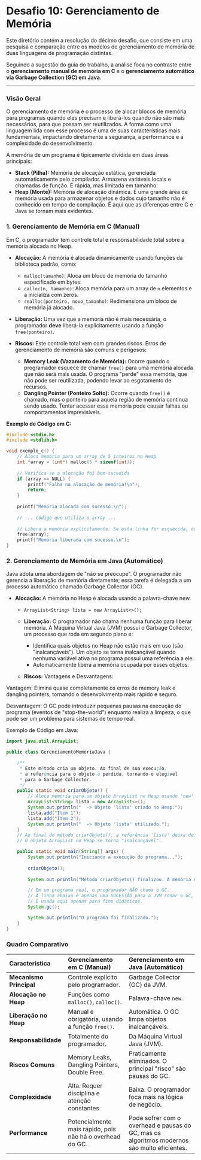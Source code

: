 # Desafio 10: Gerenciamento de Memória

Este diretório contém a resolução do décimo desafio, que consiste em uma pesquisa e comparação entre os modelos de gerenciamento de memória de duas linguagens de programação distintas. 

Seguindo a sugestão do guia do trabalho, a análise foca no contraste entre o **gerenciamento manual de memória em C** e o **gerenciamento automático via Garbage Collection (GC) em Java**. 

---

### Visão Geral

O gerenciamento de memória é o processo de alocar blocos de memória para programas quando eles precisam e liberá-los quando não são mais necessários, para que possam ser reutilizados. A forma como uma linguagem lida com esse processo é uma de suas características mais fundamentais, impactando diretamente a segurança, a performance e a complexidade do desenvolvimento.

A memória de um programa é tipicamente dividida em duas áreas principais:
* **Stack (Pilha):** Memória de alocação estática, gerenciada automaticamente pelo compilador. Armazena variáveis locais e chamadas de função. É rápida, mas limitada em tamanho.
* **Heap (Monte):** Memória de alocação dinâmica. É uma grande área de memória usada para armazenar objetos e dados cujo tamanho não é conhecido em tempo de compilação. É aqui que as diferenças entre C e Java se tornam mais evidentes.

### 1. Gerenciamento de Memória em C (Manual)

Em C, o programador tem controle total e responsabilidade total sobre a memória alocada no Heap.

* **Alocação:** A memória é alocada dinamicamente usando funções da biblioteca padrão, como:
    * `malloc(tamanho)`: Aloca um bloco de memória do tamanho especificado em bytes.
    * `calloc(n, tamanho)`: Aloca memória para um array de `n` elementos e a inicializa com zeros.
    * `realloc(ponteiro, novo_tamanho)`: Redimensiona um bloco de memória já alocado.

* **Liberação:** Uma vez que a memória não é mais necessária, o programador **deve** liberá-la explicitamente usando a função `free(ponteiro)`.

* **Riscos:** Este controle total vem com grandes riscos. Erros de gerenciamento de memória são comuns e perigosos:
    * **Memory Leak (Vazamento de Memória):** Ocorre quando o programador esquece de chamar `free()` para uma memória alocada que não será mais usada. O programa "perde" essa memória, que não pode ser reutilizada, podendo levar ao esgotamento de recursos.
    * **Dangling Pointer (Ponteiro Solto):** Ocorre quando `free()` é chamado, mas o ponteiro para aquela região de memória continua sendo usado. Tentar acessar essa memória pode causar falhas ou comportamentos imprevisíveis.

**Exemplo de Código em C:**
```c
#include <stdio.h>
#include <stdlib.h>

void exemplo_c() {
    // Aloca memória para um array de 5 inteiros no Heap
    int *array = (int*) malloc(5 * sizeof(int));
    
    // Verifica se a alocação foi bem-sucedida
    if (array == NULL) {
        printf("Falha na alocação de memória!\n");
        return;
    }
    
    printf("Memória alocada com sucesso.\n");
    
    // ... código que utiliza o array ...
    
    // Libera a memória explicitamente. Se esta linha for esquecida, ocorre um memory leak.
    free(array);
    printf("Memória liberada com sucesso.\n");
}
```

### 2. Gerenciamento de Memória em Java (Automático)
Java adota uma abordagem de "não se preocupe". O programador não gerencia a liberação de memória diretamente; essa tarefa é delegada a um processo automático chamado Garbage Collector (GC).

* **Alocação:** A memória no Heap é alocada usando a palavra-chave new.

   * `ArrayList<String> lista = new ArrayList<>();`

   * **Liberação:** O programador não chama nenhuma função para liberar memória. A Máquina Virtual Java (JVM) possui o Garbage Collector, um processo que roda em segundo plano e:
      - Identifica quais objetos no Heap não estão mais em uso (são "inalcançáveis"). Um objeto se torna inalcançável quando nenhuma variável ativa no programa possui uma referência a ele.
      - Automaticamente libera a memória ocupada por esses objetos.

  * **Riscos:** Vantagens e Desvantagens:

Vantagem: Elimina quase completamente os erros de memory leak e dangling pointers, tornando o desenvolvimento mais rápido e seguro.

Desvantagem: O GC pode introduzir pequenas pausas na execução do programa (eventos de "stop-the-world") enquanto realiza a limpeza, o que pode ser um problema para sistemas de tempo real.

Exemplo de Código em Java:
```java
import java.util.ArrayList;

public class GerenciamentoMemoriaJava {

    /**
     * Este método cria um objeto. Ao final de sua execução,
     * a referência para o objeto é perdida, tornando-o elegível
     * para o Garbage Collector.
     */
    public static void criarObjeto() {
        // Aloca memória para um objeto ArrayList no Heap usando 'new'
        ArrayList<String> lista = new ArrayList<>();
        System.out.println("  -> Objeto 'lista' criado no Heap.");
        lista.add("Item 1");
        lista.add("Item 2");
        System.out.println("  -> Objeto 'lista' utilizado.");
    } 
    // Ao final do método criarObjeto(), a referência 'lista' deixa de existir.
    // O objeto ArrayList no Heap se torna "inalcançável".

    public static void main(String[] args) {
        System.out.println("Iniciando a execução do programa...");
        
        criarObjeto();
        
        System.out.println("Método criarObjeto() finalizou. A memória do objeto 'lista' agora é elegível para coleta.");

        // Em um programa real, o programador NÃO chama o GC.
        // A linha abaixo é apenas uma SUGESTÃO para a JVM rodar o GC, sem garantias.
        // É usada aqui apenas para fins didáticos.
        System.gc();

        System.out.println("O programa foi finalizado.");
    }
}
```
### Quadro Comparativo
| Característica | Gerenciamento em C (Manual) | Gerenciamento em Java (Automático) |
| :--- | :--- | :--- |
| **Mecanismo Principal** | Controle explícito pelo programador. | Garbage Collector (GC) da JVM. |
| **Alocação no Heap** | Funções como `malloc()`, `calloc()`. | Palavra-chave `new`. |
| **Liberação no Heap** | Manual e obrigatória, usando a função `free()`. | Automática. O GC limpa objetos inalcançáveis. |
| **Responsabilidade** | Totalmente do programador. | Da Máquina Virtual Java (JVM). |
| **Riscos Comuns** | Memory Leaks, Dangling Pointers, Double Free. | Praticamente eliminados. O principal "risco" são pausas do GC. |
| **Complexidade** | Alta. Requer disciplina e atenção constantes. | Baixa. O programador foca mais na lógica de negócio. |
| **Performance** | Potencialmente mais rápido, pois não há o overhead do GC. | Pode sofrer com o overhead e pausas do GC, mas os algoritmos modernos são muito eficientes. |
